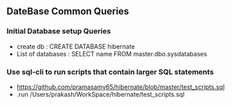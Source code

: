 ## DateBase Common Queries

### Initial Database setup Queries
 * create db : CREATE DATABASE hibernate
 * List of databases : SELECT name FROM master.dbo.sysdatabases
 
### Use sql-cli to run scripts that contain larger SQL statements
 * https://github.com/pramasamy65/hibernate/blob/master/test_scripts.sql
 * .run /Users/prakash/WorkSpace/hibernate/test_scripts.sql
  
  